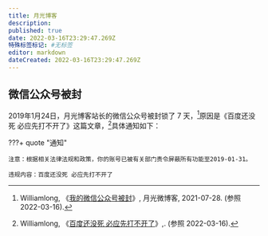 ```yaml
---
title: 月光博客
description:
published: true
date: 2022-03-16T23:29:47.269Z
特殊标签标记: #无标签
editor: markdown
dateCreated: 2022-03-16T23:29:47.269Z
---
```


## 微信公众号被封

2019年1月24日，月光博客站长的微信公众号被封锁了 7 天，[^3017]原因是《百度还没死 必应先打不开了》这篇文章，[^post_78]具体通知如下：

[^3017]: Williamlong, 《[我的微信公众号被封](https://web.archive.org/web/20210728093332/https://www.williamlong.info/weibo/archives/3017.html)》, 月光微博客, 2021-07-28. (参照 2022-03-16).

[^post_78]: Williamlong, 《[百度还没死 必应先打不开了](https://info.williamlong.info/2019/01/blog-post_78.html)》,. (参照 2022-03-16).

???+ quote "通知"

    注意：根据相关法律法规和政策，你的账号已被有关部门责令屏蔽所有功能至2019-01-31。
    
    违规内容：百度还没死 必应先打不开了


